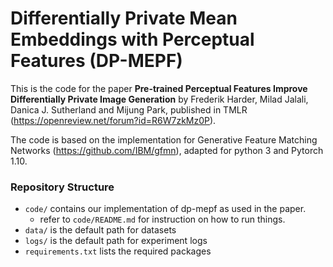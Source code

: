 # Differentially Private Mean Embeddings with Perceptual Features (DP-MEPF) 
  



This is the code for the paper **Pre-trained Perceptual Features Improve Differentially Private Image Generation** by Frederik Harder, Milad Jalali, Danica J. Sutherland and Mijung Park, published in TMLR (https://openreview.net/forum?id=R6W7zkMz0P).



The code is based on the implementation for Generative Feature Matching Networks (https://github.com/IBM/gfmn), adapted for python 3 and Pytorch 1.10.


### Repository Structure
- `code/` contains our implementation of dp-mepf as used in the paper.
  - refer to `code/README.md` for instruction on how to run things.
- `data/` is the default path for datasets
- `logs/` is the default path for experiment logs
- `requirements.txt` lists the required packages
